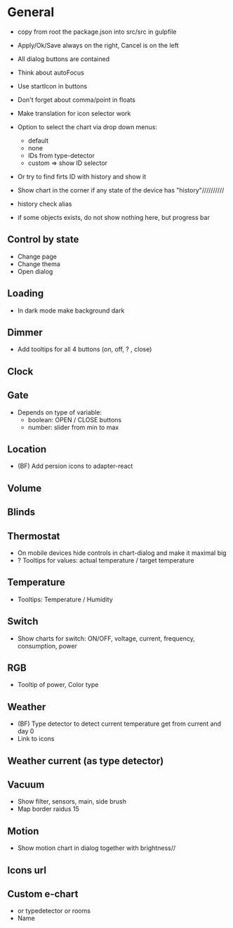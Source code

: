 # General
- copy from root the package.json into src/src in gulpfile
- Apply/Ok/Save always on the right, Cancel is on the left
- All dialog buttons are contained
- Think about autoFocus
- Use startIcon in buttons

- Don't forget about comma/point in floats

- Make translation for icon selector work

- Option to select the chart via drop down menus:
    - default
    - none
    - IDs from type-detector
    - custom => show ID selector
- Or try to find firts ID with history and show it    

<!-- - Collect all IDs and give it in "objs" as array -->
- Show chart in the corner if any state of the device has "history"//////////

- history check alias

- if some objects exists, do not show nothing here, but progress bar

## Control by state
- Change page
- Change thema
- Open dialog

## Loading 
- In dark mode make background dark
## Dimmer
- Add tooltips for all 4 buttons (on, off, ? , close)

## Clock

## Gate
- Depends on type of variable: 
  - boolean: OPEN / CLOSE buttons
  - number: slider from min to max

## Location
- (BF) Add persion icons to adapter-react
## Volume

## Blinds
## Thermostat
- On mobile devices hide controls in chart-dialog and make it maximal big
- ? Tooltips for values: actual temperature / target temperature

## Temperature
- Tooltips: Temperature / Humidity

## Switch
- Show charts for switch: ON/OFF, voltage, current, frequency, consumption, power

## RGB
- Tooltip of power, Color type

## Weather
- (BF) Type detector to detect current temperature get from current and day 0
- Link to icons

## Weather current (as type detector)

## Vacuum
<!-- - Water + Waste  -->
- Show filter, sensors,  main, side brush
- Map border raidus 15

## Motion
<!-- - Show brightness chart in tile -->
- Show motion chart in dialog together with brightness//

## Icons url

## Custom e-chart
- or typedetector or rooms
- Name

